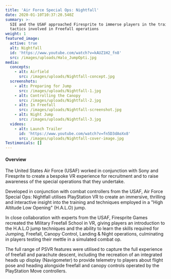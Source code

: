 ```yaml
---
title: 'Air Force Special Ops: Nightfall'
date: 2020-01-10T10:37:20.540Z
summary: >-
  SIE and the USAF approached Firesprite to immerse players in the training and
  tactics involved in Freefall operations
weight: 1
featured_image:
  active: true
  alt: Nightfall
  id: 'https://www.youtube.com/watch?v=kAUZ1H2_fn8'
  src: /images/uploads/Halo_JumpOpti.jpg
media:
  concepts:
    - alt: Airfield
      src: /images/uploads/Nightfall-concept.jpg
  screenshots:
    - alt: Preparing for Jump
      src: /images/uploads/Nightfall-1.jpg
    - alt: Controlling the Canopy
      src: /images/uploads/Nightfall-2.jpg
    - alt: In Freefall
      src: /images/uploads/Nightfall-screenshot.jpg
    - alt: Night Jump
      src: /images/uploads/Nightfall-3.jpg
  videos:
    - alt: Launch Trailer
      id: 'https://www.youtube.com/watch?v=fn5D3dAoXx8'
      src: /images/uploads/Nightfall-cover-image.jpg
Testimonials: []
---
```

#### Overview

The United States Air Force (USAF) worked in conjunction with Sony and Firesprite to create a bespoke VR experience for recruitment and to raise awareness of the special operations that they undertake.

Developed in conjunction with combat controllers from the USAF, Air Force Special Ops: Nightfall utilises PlayStation VR to create an immersive, thrilling and interactive insight into the training and techniques employed in a "High Altitude Low Opening" (H.A.L.O) jump.

In close collaboration with experts from the USAF, Firesprite Games recreated the Military Freefall School in VR, giving players an introduction to the H.A.L.O jump techniques and the ability to learn the skills required for Jumping, Freefall, Canopy Control, Landing & Night operations, culminating in players testing their mettle in a simulated combat op.

The full range of PSVR features were utilised to capture the full experience of freefall and parachute descent,  including the recreation of an integrated heads up display (Navigometer) to provide telemetry to players about flight pose and heading alongside freefall and canopy controls operated by the PlayStation Move controllers.
